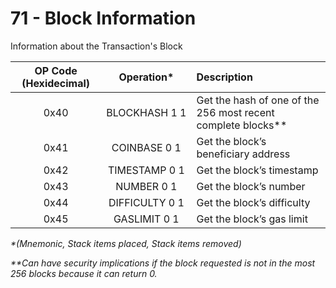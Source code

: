 # 71 - Block Information


Information about the Transaction's Block

| OP Code (Hexidecimal) | Operation* | Description | 
|:-:|:-:|:-|
|0x40|<nobr>BLOCKHASH 1 1</nobr>|Get the hash of one of the 256 most recent complete blocks**|
|0x41|COINBASE 0 1|Get the block’s beneficiary address|
|0x42|TIMESTAMP 0 1|Get the block’s timestamp|
|0x43|NUMBER 0 1|Get the block’s number|
|0x44|<nobr>DIFFICULTY 0 1</nobr>|Get the block’s difficulty|
|0x45|GASLIMIT 0 1|Get the block’s gas limit|

*\*(Mnemonic, Stack items placed, Stack items removed)*

*\*\*Can have security implications if the block requested is not in the most 256 blocks because it can return 0.* 

